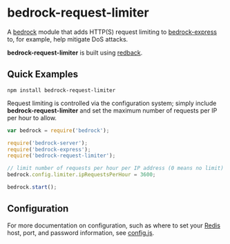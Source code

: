 # bedrock-request-limiter

A [bedrock][] module that adds HTTP(S) request limiting to [bedrock-express][]
to, for example, help mitigate DoS attacks.

**bedrock-request-limiter** is built using [redback][].

## Quick Examples

```
npm install bedrock-request-limiter
```

Request limiting is controlled via the configuration system; simply include
**bedrock-request-limiter** and set the maximum number of requests per IP per
hour to allow.


```js
var bedrock = require('bedrock');

require('bedrock-server');
require('bedrock-express');
require('bedrock-request-limiter');

// limit number of requests per hour per IP address (0 means no limit)
bedrock.config.limiter.ipRequestsPerHour = 3600;

bedrock.start();
```

## Configuration

For more documentation on configuration, such as where to set your
[Redis][] host, port, and password information, see [config.js](https://github.com/digitalbazaar/bedrock-request-limiter/blob/master/lib/config.js).


[bedrock]: https://github.com/digitalbazaar/bedrock
[bedrock-express]: https://github.com/digitalbazaar/bedrock-express
[redback]: https://github.com/chriso/redback
[Redis]: http://redis.io/
